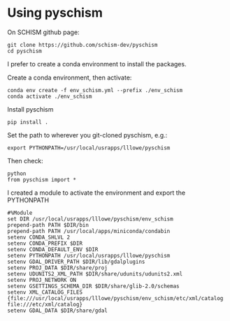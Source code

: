 # Using pyschism

On SCHISM github page:
```
git clone https://github.com/schism-dev/pyschism
cd pyschism
```

I prefer to create a conda environment to install the packages.

Create a conda environment, then activate:
```
conda env create -f env_schism.yml --prefix ./env_schism
conda activate ./env_schism
```

Install pyschism
```
pip install .
```

Set the path to wherever you git-cloned pyschism, e.g.:
```
export PYTHONPATH=/usr/local/usrapps/lllowe/pyschism
```

Then check:
```
python
from pyschism import *
```

I created a module to activate the environment and export the PYTHONPATH 
```
#%Module
set DIR /usr/local/usrapps/lllowe/pyschism/env_schism
prepend-path PATH $DIR/bin
prepend-path PATH /usr/local/apps/miniconda/condabin
setenv CONDA_SHLVL 2
setenv CONDA_PREFIX $DIR
setenv CONDA_DEFAULT_ENV $DIR
setenv PYTHONPATH /usr/local/usrapps/lllowe/pyschism
setenv GDAL_DRIVER_PATH $DIR/lib/gdalplugins
setenv PROJ_DATA $DIR/share/proj
setenv UDUNITS2_XML_PATH $DIR/share/udunits/udunits2.xml
setenv PROJ_NETWORK ON
setenv GSETTINGS_SCHEMA_DIR $DIR/share/glib-2.0/schemas
setenv XML_CATALOG_FILES {file:///usr/local/usrapps/lllowe/pyschism/env_schism/etc/xml/catalog file:///etc/xml/catalog}
setenv GDAL_DATA $DIR/share/gdal
```
